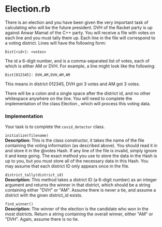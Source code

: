# Election.rb
There is an election and you have been given the very important task of calculating who will be the future president. DVH of the Racket party is up against Anwar Mamat of the C++ party. You will receive a file with votes on each line and you must tally them up. Each line in the file will correspond to a voting district. Lines will have the following form:

`Dist[<id>]: <votes>`
 
The id a 6-digit number, and is a comma-separated list of votes, each of which is either AM or DVH. For example, a line might look like the following:

`Dist[012345]: DVH,AM,DVH,AM,AM`

This means in district 012345, DVH got 3 votes and AM got 3 votes.

There will be a colon and a single space after the district id, and no other whitespace anywhere on the line. You will need to complete the implementation of the class Election , which will process this voting data.
  
### Implementation
Your task is to complete the `covid_detector` class.

`initialize(filename)`  
**Description:** This is the class constructor, it takes the name of the file containing the voting information (as described above). You should read it in and store it in the @votes Hash. If any line of the file is invalid, simply ignore it and keep going. The exact method you use to store the data in the Hash is up to you, but you must store all of the necessary data in this Hash. You may assume that each district ID only appears once in the file.

`district_tally(district_id)`  
**Description:** This method takes a district ID (a 6-digit number) as an integer argument and returns the winner in that district, which should be a string containing either "DVH" or "AM". Assume there is never a tie, and assume a district with the given district_id exists.

`find_winner()`  
**Description:** The winner of the election is the candidate who won in the most districts. Return a string containing the overall winner, either "AM" or "DVH". Again, assume there is no tie.

